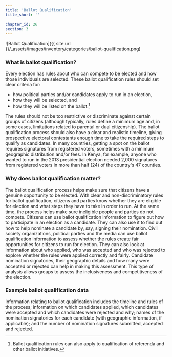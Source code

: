 ```yaml
---
title: 'Ballot Qualification'
title_short: ''

chapter_id: 26
section: 3
---
```


![Ballot Qualification]({{ site.url }}/\_assets/images/inventory/categories/ballot-qualification.png)

### What is ballot qualification?

Every election has rules about who can compete to be elected and how those individuals are selected. These ballot qualification rules should set clear criteria for:

- how political parties and/or candidates apply to run in an election,
- how they will be selected, and
- how they will be listed on the ballot.[^1]

The rules should not be too restrictive or discriminate against certain groups of citizens (although typically, rules define a minimum age and, in some cases, limitations related to parental or dual citizenship). The ballot qualification process should also have a clear and realistic timeline, giving prospective electoral contestants enough time to take the required steps to qualify as candidates. In many countries, getting a spot on the ballot requires signatures from registered voters, sometimes with a minimum geographic distribution and/or fees. In Kenya, for example, anyone who wanted to run in the 2013 presidential election needed 2,000 signatures from registered voters in more than half (24) of the country's 47 counties.

### Why does ballot qualification matter?

The ballot qualification process helps make sure that citizens have a genuine opportunity to be elected. With clear and non-discriminatory rules for ballot qualification, citizens and parties know whether they are eligible for election and what steps they have to take in order to run. At the same time, the process helps make sure ineligible people and parties do not compete. Citizens can use ballot qualification information to figure out how to participate in an election as a candidate. They can also use it to find out how to help nominate a candidate by, say, signing their nomination. Civil society organizations, political parties and the media can use ballot qualification information to assess whether the rules create fair opportunities for citizens to run for election. They can also look at information about who applied, who was accepted and who was rejected to explore whether the rules were applied correctly and fairly. Candidate nomination signatories, their geographic details and how many were accepted or rejected can help in making this assessment. This type of analysis allows groups to assess the inclusiveness and competitiveness of the election.

### Example ballot qualification data

Information relating to ballot qualification includes the timeline and rules of the process; information on which candidates applied, which candidates were accepted and which candidates were rejected and why; names of the nomination signatories for each candidate (with geographic information, if applicable); and the number of nomination signatures submitted, accepted and rejected.

[^1]: Ballot qualification rules can also apply to qualification of referenda and other ballot initiatives.
